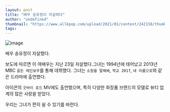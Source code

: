 ```yaml
---
layout: post
title: "배우 송유정이 자살하다"
author: "undefined"
thumbnail: "https://www.allkpop.com/upload/2021/01/content/242158/thumb/1611543534-20210124-syj.jpg"
tags: 
---
```



![image](https://www.allkpop.com/upload/2021/01/content/242158/1611543534-20210124-syj.jpg)

배우 송유정이 자살했다.

보도에 따르면 이 여배우는 지난 23일 자살했다.그녀는 1994년에 태어났고 2013년 MBC `골든 레인보우`를 통해 데뷔했다. 그녀는 `소원을 말해봐`, `학교 2017`, `내 이름으로`와 같은 드라마에 출연했다.

아이콘의 `굿바이 로드` MV에도 출연했으며, 특히 다양한 화장품 브랜드의 모델로 뷰티 업계의 많은 사랑을 받았다.

우리는 그녀가 편히 쉴 수 있기를 바란다.